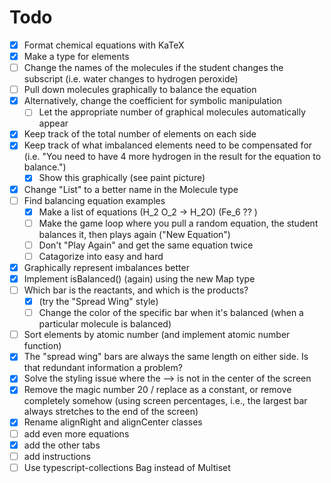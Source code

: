 # Todo
- [x] Format chemical equations with KaTeX
- [x] Make a type for elements
- [ ] Change the names of the molecules if the student changes the subscript (i.e. water changes to hydrogen peroxide)
- [ ] Pull down molecules graphically to balance the equation
- [x] Alternatively, change the coefficient for symbolic manipulation
    - [ ] Let the appropriate number of graphical molecules automatically appear
- [x] Keep track of the total number of elements on each side
- [x] Keep track of what imbalanced elements need to be compensated for (i.e. "You need to have 4 more hydrogen in the result for the equation to balance.")
    - [x] Show this graphically (see paint picture)
- [x] Change "List" to a better name in the Molecule type
- [ ] Find balancing equation examples
    - [x] Make a list of equations (H_2 O_2 -> H_2O) (Fe_6 ?? )
    - [ ] Make the game loop where you pull a random equation, the student balances it, then plays again ("New Equation")
    - [ ] Don't "Play Again" and get the same equation twice
    - [ ] Catagorize into easy and hard
- [x] Graphically represent imbalances better
- [x] Implement isBalanced() (again) using the new Map type
- [ ] Which bar is the reactants, and which is the products?
    - [x] (try the "Spread Wing" style)
    - [ ] Change the color of the specific bar when it's balanced (when a particular molecule is balanced)
- [ ] Sort elements by atomic number (and implement atomic number function)
- [x] The "spread wing" bars are always the same length on either side. Is that redundant
      information a problem?
- [x] Solve the styling issue where the --> is not in the center of the screen
- [x] Remove the magic number 20 / replace as a constant, or remove completely somehow (using screen percentages, i.e., the largest bar always stretches to the end of the screen)
- [x] Rename alignRight and alignCenter classes
- [ ] add even more equations
- [x] add the other tabs
- [ ] add instructions
- [ ] Use typescript-collections Bag<T> instead of Multiset<T>